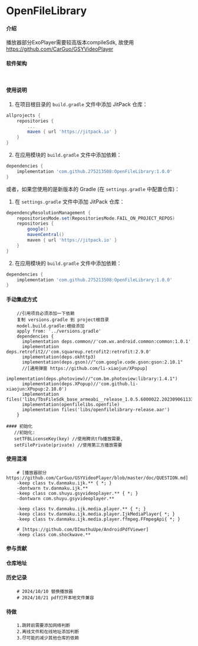 # OpenFileLibrary

#### 介绍

播放器部分ExoPlayer需要较高版本compileSdk, 故使用 https://github.com/CarGuo/GSYVideoPlayer

#### 软件架构

```
   
```

#### 使用说明

1. 在项目根目录的 `build.gradle` 文件中添加 JitPack 仓库：

```gradle
allprojects {
    repositories {
        ...
        maven { url 'https://jitpack.io' }
    }
}
```

2. 在应用模块的 `build.gradle` 文件中添加依赖：

```gradle
dependencies {
    implementation 'com.github.275213508:OpenFileLibrary:1.0.0'
}
```

或者，如果您使用的是新版本的 Gradle (在 `settings.gradle` 中配置仓库)：

1. 在 `settings.gradle` 文件中添加 JitPack 仓库：

```gradle
dependencyResolutionManagement {
    repositoriesMode.set(RepositoriesMode.FAIL_ON_PROJECT_REPOS)
    repositories {
        google()
        mavenCentral()
        maven { url 'https://jitpack.io' }
    }
}
```

2. 在应用模块的 `build.gradle` 文件中添加依赖：

```gradle
dependencies {
    implementation 'com.github.275213508:OpenFileLibrary:1.0.0'
}
```

#### 手动集成方式

```
    //引用项目必须添加一下依赖
    复制 versions.gradle 到 project根目录
    model.build.gradle:根级添加 
    apply from: '../versions.gradle'
    dependencies {
      implementation deps.common//'com.wx.android.common:common:1.0.1'
      implementation deps.retrofit2//'com.squareup.retrofit2:retrofit:2.9.0'
      implementation(deps.okhttp3)
      implementation(deps.gson)//"com.google.code.gson:gson:2.10.1"
      //[通用弹窗 https://github.com/li-xiaojun/XPopup]
      implementation(deps.photoview)//"com.bm.photoview:library:1.4.1")
      implementation(deps.XPopup)//'com.github.li-xiaojun:XPopup:2.10.0')
      implementation files('libs/TbsFileSdk_base_armeabi__release_1.0.5.6000022.20230906113337.aar')
      implementation(openfilelibs.openfile)
      implementation files('libs/openfilelibrary-release.aar')
    }
 ```   

 ```   
#### 初始化
    //初始化:
    setTFBLicenseKey(key) //使用腾讯tfb播放需要,
    setFilePrivate(private) //使用第三方播放需要

 ```   

#### 使用混淆

```
    # [播放器部分 https://github.com/CarGuo/GSYVideoPlayer/blob/master/doc/QUESTION.md]
    -keep class tv.danmaku.ijk.** { *; }
    -dontwarn tv.danmaku.ijk.**
    -keep class com.shuyu.gsyvideoplayer.** { *; }
    -dontwarn com.shuyu.gsyvideoplayer.**

    -keep class tv.danmaku.ijk.media.player.** { *; }
    -keep class tv.danmaku.ijk.media.player.IjkMediaPlayer{ *; }
    -keep class tv.danmaku.ijk.media.player.ffmpeg.FFmpegApi{ *; }
    
    # [https://github.com/DImuthuUpe/AndroidPdfViewer]
    -keep class com.shockwave.**
```

#### 参与贡献

#### 仓库地址

#### 历史记录

```
    # 2024/10/10 替换播放器
    # 2024/10/21 pdf打开本地文件兼容
```

#### 待做

```
    1.跳转前需要添加网络判断
    2.离线文件和在线地址添加判断
    3.尽可能的减少其他仓库的依赖
```